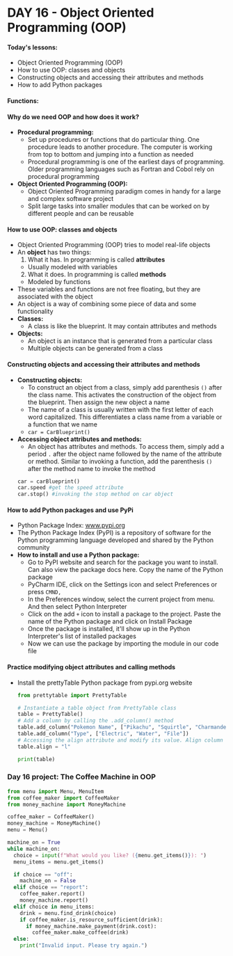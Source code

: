 # DAY 16 - Object Oriented Programming (OOP)

#### Today's lessons:
- Object Oriented Programming (OOP)
- How to use OOP: classes and objects
- Constructing objects and accessing their attributes and methods
- How to add Python packages

#### Functions:


#### Why do we need OOP and how does it work?
- **Procedural programming:** 
  - Set up procedures or functions that do particular thing. One procedure leads to another procedure. The computer is working from top to bottom and jumping into a function as needed
  - Procedural programming is one of the earliest days of programming. Older programming languages such as Fortran and Cobol rely on procedural programming
- **Object Oriented Programming (OOP):**
  - Object Oriented Programming paradigm comes in handy for a large and complex software project
  - Split large tasks into smaller modules that can be worked on by different people and can be reusable

#### How to use OOP: classes and objects
- Object Oriented Programming (OOP) tries to model real-life objects
- An **object** has two things:
  1. What it has. In programming is called **attributes**
    - Usually modeled with variables
  2. What it does. In programming is called **methods**
    - Modeled by functions
- These variables and functions are not free floating, but they are associated with the object
- An object is a way of combining some piece of data and some functionality
- **Classes:**
  - A class is like the blueprint. It may contain attributes and methods
- **Objects:**
  - An object is an instance that is generated from a particular class
  - Multiple objects can be generated from a class

#### Constructing objects and accessing their attributes and methods
- **Constructing objects:**
  - To construct an object from a class, simply add parenthesis `()` after the class name. This activates the construction of the object from the blueprint. Then assign the new object a name
  - The name of a class is usually written with the first letter of each word capitalized. This differentiates a class name from a variable or a function that we name
  - `car = CarBlueprint()`
- **Accessing object attributes and methods:**
  - An object has attributes and methods. To access them, simply add a period `.` after the object name followed by the name of the attribute or method. Similar to invoking a function, add the parenthesis `()` after the method name to invoke the method
  ```py
  car = carBlueprint()
  car.speed #get the speed attribute
  car.stop() #invoking the stop method on car object
  ```

#### How to add Python packages and use PyPi
- Python Package Index: www.pypi.org
- The Python Package Index (PyPI) is a repository of software for the Python programming language developed and shared by the Python community
- **How to install and use a Python package:**
  - Go to PyPI website and search for the package you want to install. Can also view the package docs here. Copy the name of the Python package
  - PyCharm IDE, click on the Settings icon and select Preferences or press `CMND,`
  - In the Preferences window, select the current project from menu. And then select Python Interpreter
  - Click on the add `+` icon to install a package to the project. Paste the name of the Python package and click on Install Package
  - Once the package is installed, it'll show up in the Python Interpreter's list of installed packages
  - Now we can use the package by importing the module in our code file

#### Practice modifying object attributes and calling methods
- Install the prettyTable Python package from pypi.org website
  ```py
  from prettytable import PrettyTable

  # Instantiate a table object from PrettyTable class
  table = PrettyTable()
  # Add a column by calling the .add_column() method
  table.add_column("Pokemon Name", ["Pikachu", "Squirtle", "Charmander"])
  table.add_column("Type", ["Electric", "Water", "File"])
  # Accessing the align attribute and modify its value. Align column to left
  table.align = "l"

  print(table)
  ```

### Day 16 project: The Coffee Machine in OOP
```py
from menu import Menu, MenuItem
from coffee_maker import CoffeeMaker
from money_machine import MoneyMachine

coffee_maker = CoffeeMaker()
money_machine = MoneyMachine()
menu = Menu()

machine_on = True
while machine_on:
  choice = input(f"What would you like? ({menu.get_items()}): ")
  menu_items = menu.get_items()

  if choice == "off":
    machine_on = False
  elif choice == "report":
    coffee_maker.report()
    money_machine.report()
  elif choice in menu_items:
    drink = menu.find_drink(choice)
    if coffee_maker.is_resource_sufficient(drink):
      if money_machine.make_payment(drink.cost):
        coffee_maker.make_coffee(drink)
  else:
    print("Invalid input. Please try again.")
```